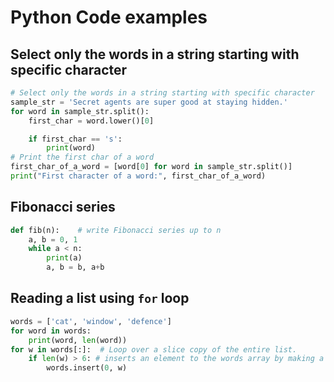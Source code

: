 # Python Code examples

## Select only the words in a string starting with specific character

```py
# Select only the words in a string starting with specific character
sample_str = 'Secret agents are super good at staying hidden.'
for word in sample_str.split():
    first_char = word.lower()[0]

    if first_char == 's':
        print(word)
# Print the first char of a word
first_char_of_a_word = [word[0] for word in sample_str.split()]
print("First character of a word:", first_char_of_a_word)
```

## Fibonacci series

```py
def fib(n):    # write Fibonacci series up to n
    a, b = 0, 1
    while a < n:
        print(a)
        a, b = b, a+b
```

## Reading a list using `for` loop

```py
words = ['cat', 'window', 'defence']
for word in words:
    print(word, len(word))
for w in words[:]:  # Loop over a slice copy of the entire list.
    if len(w) > 6: # inserts an element to the words array by making a copy
        words.insert(0, w)
```
